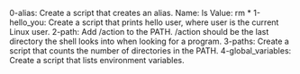 0-alias: Create a script that creates an alias. Name: ls Value: rm *
1-hello_you: Create a script that prints hello user, where user is the current Linux user.
2-path: Add /action to the PATH. /action should be the last directory the shell looks into when looking for a program.
3-paths: Create a script that counts the number of directories in the PATH.
4-global_variables: Create a script that lists environment variables.

